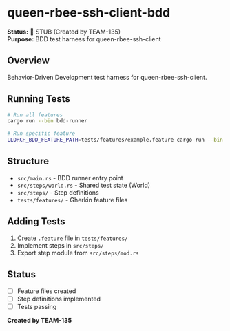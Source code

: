 # queen-rbee-ssh-client-bdd

**Status:** 🚧 STUB (Created by TEAM-135)  
**Purpose:** BDD test harness for queen-rbee-ssh-client

## Overview

Behavior-Driven Development test harness for queen-rbee-ssh-client.

## Running Tests

```bash
# Run all features
cargo run --bin bdd-runner

# Run specific feature
LLORCH_BDD_FEATURE_PATH=tests/features/example.feature cargo run --bin bdd-runner
```

## Structure

- `src/main.rs` - BDD runner entry point
- `src/steps/world.rs` - Shared test state (World)
- `src/steps/` - Step definitions
- `tests/features/` - Gherkin feature files

## Adding Tests

1. Create `.feature` file in `tests/features/`
2. Implement steps in `src/steps/`
3. Export step module from `src/steps/mod.rs`

## Status

- [ ] Feature files created
- [ ] Step definitions implemented
- [ ] Tests passing

**Created by TEAM-135**
